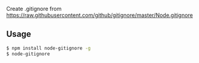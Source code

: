 Create .gitignore from https://raw.githubusercontent.com/github/gitignore/master/Node.gitignore

## Usage
```bash
$ npm install node-gitignore -g
$ node-gitignore
```
